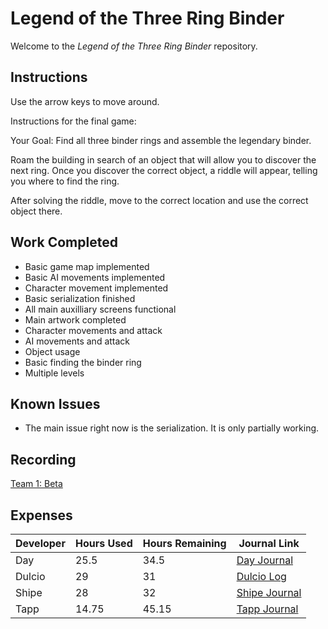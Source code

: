 # Legend of the Three Ring Binder
Welcome to the _Legend of the Three Ring Binder_ repository.

## Instructions
Use the arrow keys to move around. 

Instructions for the final game:

Your Goal: Find all three binder rings and assemble the legendary binder.

Roam the building in search of an object that will allow you to discover the next ring.
Once you discover the correct object, a riddle will appear, telling you where to find the ring.

After solving the riddle, move to the correct location and use the correct object there.

## Work Completed
 * Basic game map implemented
 * Basic AI movements implemented
 * Character movement implemented
 * Basic serialization finished
 * All main auxilliary screens functional
 * Main artwork completed
 * Character movements and attack
 * AI movements and attack
 * Object usage
 * Basic finding the binder ring
 * Multiple levels

## Known Issues
 * The main issue right now is the serialization. It is only partially working.


## Recording

[Team 1: Beta](https://youtu.be/x5cdzh1fqeA)

## Expenses

| Developer | Hours Used | Hours Remaining | Journal Link
|---|---|---|---|
| Day | 25.5 | 34.5| [Day Journal](https://github.com/cps-209-1-2019/ThreeRingBinder/wiki/Day-Journal)
| Dulcio | 29 | 31 | [Dulcio Log](https://github.com/cps-209-1-2019/ThreeRingBinder/wiki/Dulcio-Log)
| Shipe | 28 | 32| [Shipe Journal](https://github.com/cps-209-1-2019/ThreeRingBinder/wiki/Shipe-Journal)
| Tapp | 14.75 | 45.15 | [Tapp Journal](https://github.com/cps-209-1-2019/ThreeRingBinder/wiki/Tapp-Journal)
